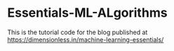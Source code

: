 # Essentials-ML-ALgorithms

This is the tutorial code for the blog published at https://dimensionless.in/machine-learning-essentials/
